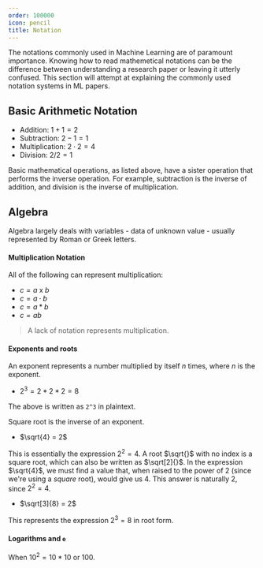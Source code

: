 ```yaml
---
order: 100000
icon: pencil
title: Notation
---
```


The notations commonly used in Machine Learning are of paramount importance. Knowing how to read mathemetical notations can be the difference between understanding a research paper or leaving it utterly confused. This section will attempt at explaining the commonly used notation systems in ML papers.

<!-- - Random variables or random vectors - both abbreviated as `rvs`  - are represented using roman typeface, while their values and realizations are indicated by the corresponding standard font. For instance, the equality x = $x$ indicates that `rv` x takes value $x$.

- Matrices are indicated using uppercase fonts, with roman typeface used for random matrices.

- Vectors will be taken to be in column form.

- $X^T$ and $X^\dag$ are the transpose and the psuedoinverse of matrix X, respectively.

- The distribution of a `rv` x, either probability mass function (pmf) for a discrete `rv` or probability density function  -->

## Basic Arithmetic Notation

- Addition: $1 + 1 = 2$
- Subtraction: $2 - 1 = 1$
- Multiplication: $2 \cdot 2 = 4$
- Division: $2/2=1$

Basic mathematical operations, as listed above, have a sister operation that performs the inverse operation. For example, subtraction is the inverse of addition, and division is the inverse of multiplication.

## Algebra

Algebra largely deals with variables - data of unknown value - usually represented by Roman or Greek letters. 

#### Multiplication Notation

All of the following can represent multiplication:

- $c = a$ x $b$
- $c = a \cdot b$
- $c = a * b$
- $c = ab$
> A lack of notation represents multiplication.

#### Exponents and roots

An exponent represents a number multiplied by itself $n$ times, where $n$ is the exponent.

- $2^3 = 2 * 2 * 2 = 8$

The above is written as `2^3` in plaintext.

Square root is the inverse of an exponent.

- $\sqrt{4} = 2$

This is essentially the expression $2^2 = 4$. A root $\sqrt{}$ with no index is a square root, which can also be written as $\sqrt[2]{}$. In the expression $\sqrt{4}$, we must find a value that, when raised to the power of $2$ (since we're using a *square* root), would give us $4$. This answer is naturally $2$, since $2^2 = 4$.

- $\sqrt[3]{8} = 2$

This represents the expression $2^3 = 8$ in root form.

#### Logarithms and `e`

When $10^2 = 10 * 10$ or $100$.
